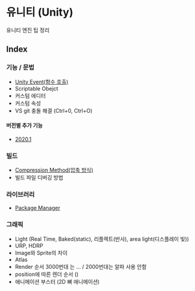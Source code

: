 # 유니티 (Unity)
유니티 엔진 팁 정리

## Index
### 기능 / 문법
- [Unity Event(함수 호출)](Unity_Event.md)
- Scriptable Obejct
- 커스텀 에디터
- 커스텀 속성
- VS git 충돌 해결 (Ctrl+0, Ctrl+O)

#### 버전별 추가 기능
- [2020.1](2020_1.md)

### 빌드
- [Compression Method(압축 방식)](Compression_Method.md)
- 빌드 파일 디버깅 방법

### 라이브러리
- [Package Manager](Package_Manager.md)

### 그래픽
- Light (Real Time, Baked(static), 리플렉트(반사), area light(디스플레이 빛))
- URP, HDRP
- Image와 Sprite의 차이
- Atlas
- Render 순서 3000번대 는 ... / 2000번대는 알파 사용 안함
- position에 따른 렌더 순서 ()
- 애니메이션 부스터 (2D 뼈 애니메이션)
